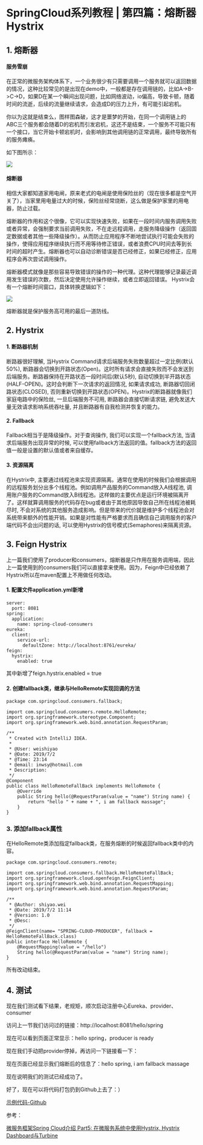 # SpringCloud系列教程 | 第四篇：熔断器Hystrix

## 1. 熔断器
#### 服务雪崩

在正常的微服务架构体系下，一个业务很少有只需要调用一个服务就可以返回数据的情况，这种比较常见的是出现在demo中，一般都是存在调用链的，比如A->B->C->D，如果D在某一个瞬间出现问题，比如网络波动，io偏高，导致卡顿，随着时间的流逝，后续的流量继续请求，会造成D的压力上升，有可能引起宕机。

你以为这就是结束么，图样图森破，这才是噩梦的开始，在同一个调用链上的ABC三个服务都会随着D的宕机而引发宕机，这还不是结束，一个服务不可能只有一个接口，当它开始卡顿宕机时，会影响到其他调用链的正常调用，最终导致所有的服务瘫痪。

如下图所示：

![](https://springcloud-oss.oss-cn-shanghai.aliyuncs.com/chapter4/xuebeng.png)

#### 熔断器
相信大家都知道家用电闸，原来老式的电闸是使用保险丝的（现在很多都是空气开关了），当家里用电量过大的时候，保险丝经常烧断，这么做是保护家里的用电器，防止过载。

熔断器的作用和这个很像，它可以实现快速失败，如果在一段时间内服务调用失败或者异常，会强制要求当前调用失败，不在走远程调用，走服务降级操作（返回固定数据或者其他一些降级操作）。从而防止应用程序不断地尝试执行可能会失败的操作，使得应用程序继续执行而不用等待修正错误，或者浪费CPU时间去等到长时间的超时产生。熔断器也可以自动诊断错误是否已经修正，如果已经修正，应用程序会再次尝试调用操作。

熔断器模式就像是那些容易导致错误的操作的一种代理。这种代理能够记录最近调用发生错误的次数，然后决定使用允许操作继续，或者立即返回错误。 Hystrix会有一个熔断时间窗口，具体转换逻辑如下：

![](https://springcloud-oss.oss-cn-shanghai.aliyuncs.com/chapter4/rongduanqi.png)

熔断器就是保护服务高可用的最后一道防线。

## 2. Hystrix
#### 1. 断路器机制
断路器很好理解, 当Hystrix Command请求后端服务失败数量超过一定比例(默认50%), 断路器会切换到开路状态(Open)。这时所有请求会直接失败而不会发送到后端服务。断路器保持在开路状态一段时间后(默认5秒), 自动切换到半开路状态(HALF-OPEN)。这时会判断下一次请求的返回情况, 如果请求成功, 断路器切回闭路状态(CLOSED), 否则重新切换到开路状态(OPEN)。Hystrix的断路器就像我们家庭电路中的保险丝, 一旦后端服务不可用, 断路器会直接切断请求链, 避免发送大量无效请求影响系统吞吐量, 并且断路器有自我检测并恢复的能力。

#### 2. Fallback
Fallback相当于是降级操作。对于查询操作, 我们可以实现一个fallback方法, 当请求后端服务出现异常的时候, 可以使用fallback方法返回的值。fallback方法的返回值一般是设置的默认值或者来自缓存。

#### 3. 资源隔离
在Hystrix中, 主要通过线程池来实现资源隔离。通常在使用的时候我们会根据调用的远程服务划分出多个线程池。例如调用产品服务的Command放入A线程池, 调用账户服务的Command放入B线程池。这样做的主要优点是运行环境被隔离开了。这样就算调用服务的代码存在bug或者由于其他原因导致自己所在线程池被耗尽时, 不会对系统的其他服务造成影响。但是带来的代价就是维护多个线程池会对系统带来额外的性能开销。如果是对性能有严格要求而且确信自己调用服务的客户端代码不会出问题的话, 可以使用Hystrix的信号模式(Semaphores)来隔离资源。

## 3. Feign Hystrix
上一篇我们使用了producer和consumers，熔断器是只作用在服务调用端，因此上一篇使用到的consumers我们可以直接拿来使用。因为，Feign中已经依赖了Hystrix所以在maven配置上不用做任何改动。

#### 1. 配置文件application.yml新增
```
server:
  port: 8081
spring:
  application:
    name: spring-cloud-consumers
eureka:
  client:
    service-url:
      defaultZone: http://localhost:8761/eureka/
feign:
  hystrix:
    enabled: true
```

其中新增了feign.hystrix.enabled = true

#### 2. 创建fallback类，继承与HelloRemote实现回调的方法

```
package com.springcloud.consumers.fallback;

import com.springcloud.consumers.remote.HelloRemote;
import org.springframework.stereotype.Component;
import org.springframework.web.bind.annotation.RequestParam;

/**
 * Created with IntelliJ IDEA.
 *
 * @User: weishiyao
 * @Date: 2019/7/2
 * @Time: 23:14
 * @email: inwsy@hotmail.com
 * Description:
 */
@Component
public class HelloRemoteFallBack implements HelloRemote {
    @Override
    public String hello(@RequestParam(value = "name") String name) {
        return "hello " + name + ", i am fallback massage";
    }
}

```

### 3. 添加fallback属性

在HelloRemote类添加指定fallback类，在服务熔断的时候返回fallback类中的内容。

```
package com.springcloud.consumers.remote;

import com.springcloud.consumers.fallback.HelloRemoteFallBack;
import org.springframework.cloud.openfeign.FeignClient;
import org.springframework.web.bind.annotation.RequestMapping;
import org.springframework.web.bind.annotation.RequestParam;

/**
 * @Author: shiyao.wei
 * @Date: 2019/7/2 11:14
 * @Version: 1.0
 * @Desc:
 */
@FeignClient(name= "SPRING-CLOUD-PRODUCER", fallback = HelloRemoteFallBack.class)
public interface HelloRemote {
    @RequestMapping(value = "/hello")
    String hello(@RequestParam(value = "name") String name);
}
```

所有改动结束。

## 4. 测试
现在我们测试看下结果，老规矩，顺次启动注册中心Eureka、provider、consumer

访问上一节我们访问过的链接：http://localhost:8081/hello/spring

现在可以看到页面正常显示：hello spring，producer is ready

现在我们手动把provider停掉，再访问一下链接看一下：

现在页面已经显示我们熔断后的信息了：hello spring, i am fallback massage

现在说明我们的测试已经成功了。

好了，现在可以将代码打包扔到Github上去了：）

[示例代码-Github](https://github.com/meteor1993/SpringCloudLearning/tree/master/chapter4 "示例代码-Github")

参考：

[微服务框架Spring Cloud介绍 Part5: 在微服务系统中使用Hystrix, Hystrix Dashboard与Turbine](http://skaka.me/blog/2016/09/04/springcloud5/)